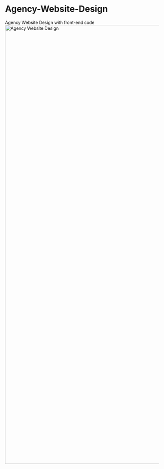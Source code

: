 # Agency-Website-Design
Agency Website Design with front-end code
<img width="1440" alt="Agency Website Design" src="https://user-images.githubusercontent.com/39098393/213668677-f2049143-b16c-4c05-b6f0-dde49d6c3d35.png">
